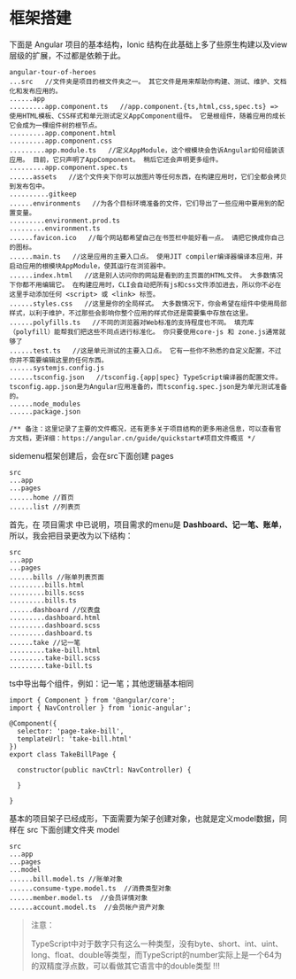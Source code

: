 # 框架搭建

下面是 Angular 项目的基本结构，Ionic 结构在此基础上多了些原生构建以及view层级的扩展，不过都是依赖于此。

```
angular-tour-of-heroes
...src   //文件夹是项目的根文件夹之一。 其它文件是用来帮助你构建、测试、维护、文档化和发布应用的。
......app
.........app.component.ts   //app.component.{ts,html,css,spec.ts} => 使用HTML模板、CSS样式和单元测试定义AppComponent组件。 它是根组件，随着应用的成长它会成为一棵组件树的根节点。
.........app.component.html
.........app.component.css
.........app.module.ts   //定义AppModule，这个根模块会告诉Angular如何组装该应用。 目前，它只声明了AppComponent。 稍后它还会声明更多组件。
.........app.component.spec.ts
......assets   //这个文件夹下你可以放图片等任何东西，在构建应用时，它们全都会拷贝到发布包中。
..........gitkeep
......environments   //为各个目标环境准备的文件，它们导出了一些应用中要用到的配置变量。
.........environment.prod.ts
.........environment.ts
......favicon.ico   //每个网站都希望自己在书签栏中能好看一点。 请把它换成你自己的图标。
......main.ts   //这是应用的主要入口点。 使用JIT compiler编译器编译本应用，并启动应用的根模块AppModule，使其运行在浏览器中。
......index.html   //这是别人访问你的网站是看到的主页面的HTML文件。 大多数情况下你都不用编辑它。 在构建应用时，CLI会自动把所有js和css文件添加进去，所以你不必在这里手动添加任何 <script> 或 <link> 标签。
......styles.css   //这里是你的全局样式。 大多数情况下，你会希望在组件中使用局部样式，以利于维护，不过那些会影响你整个应用的样式你还是需要集中存放在这里。
......polyfills.ts   //不同的浏览器对Web标准的支持程度也不同。 填充库（polyfill）能帮我们把这些不同点进行标准化。 你只要使用core-js 和 zone.js通常就够了
......test.ts   //这是单元测试的主要入口点。 它有一些你不熟悉的自定义配置，不过你并不需要编辑这里的任何东西。
......systemjs.config.js
......tsconfig.json   //tsconfig.{app|spec} TypeScript编译器的配置文件。tsconfig.app.json是为Angular应用准备的，而tsconfig.spec.json是为单元测试准备的。
......node_modules 
......package.json

/** 备注：这里记录了主要的文件概况，还有更多关于项目结构的更多用途信息，可以查看官方文档，更详细：https://angular.cn/guide/quickstart#项目文件概览 */
```

sidemenu框架创建后，会在src下面创建 pages

```
src
...app
...pages
......home //首页
......list //列表页
```

首先，在 项目需求 中已说明，项目需求的menu是 **Dashboard、记一笔、账单**，所以，我会把目录更改为以下结构：

```
src
...app
...pages
......bills //账单列表页面
.........bills.html 
.........bills.scss
.........bills.ts
......dashboard //仪表盘
.........dashboard.html
.........dashboard.scss
.........dashboard.ts
......take //记一笔
.........take-bill.html
.........take-bill.scss
.........take-bill.ts
```

ts中导出每个组件，例如：记一笔；其他逻辑基本相同

```
import { Component } from '@angular/core';
import { NavController } from 'ionic-angular';

@Component({
  selector: 'page-take-bill',
  templateUrl: 'take-bill.html'
})
export class TakeBillPage {

  constructor(public navCtrl: NavController) {

  }

}
```

基本的项目架子已经成形，下面需要为架子创建对象，也就是定义model数据，同样在 src 下面创建文件夹 model

```
src
...app
...pages
...model
......bill.model.ts //账单对象
......consume-type.model.ts  //消费类型对象
......member.model.ts  //会员详情对象
......account.model.ts  //会员帐户资产对象
```

> 注意：
>
> TypeScript中对于数字只有这么一种类型，没有byte、short、int、uint、long、float、double等类型，而TypeScript的number实际上是一个64为的双精度浮点数，可以看做其它语言中的double类型 !!!



